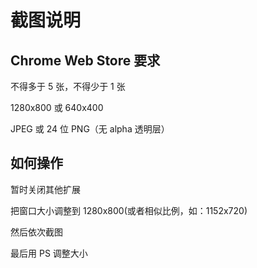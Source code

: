 # 截图说明

## Chrome Web Store 要求

不得多于 5 张，不得少于 1 张

1280x800 或 640x400

JPEG 或 24 位 PNG（无 alpha 透明层）

## 如何操作

暂时关闭其他扩展

把窗口大小调整到 1280x800(或者相似比例，如：1152x720)

然后依次截图

最后用 PS 调整大小
